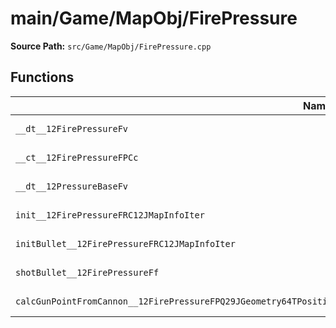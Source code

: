 # main/Game/MapObj/FirePressure

**Source Path:** `src/Game/MapObj/FirePressure.cpp`

## Functions

| Name | Address | Match % |
|------|---------|---------|
| `__dt__12FirePressureFv` | `0x801DA790` | :x: (95.7%) |
| `__ct__12FirePressureFPCc` | `0x801DA7E8` | :white_check_mark: (100.0%) |
| `__dt__12PressureBaseFv` | `0x801DA82C` | :x: (95.7%) |
| `init__12FirePressureFRC12JMapInfoIter` | `0x801DA888` | :white_check_mark: (100.0%) |
| `initBullet__12FirePressureFRC12JMapInfoIter` | `0x801DA8CC` | :white_check_mark: (100.0%) |
| `shotBullet__12FirePressureFf` | `0x801DA8D4` | :white_check_mark: (100.0%) |
| `calcGunPointFromCannon__12FirePressureFPQ29JGeometry64TPosition3<Q29JGeometry38TMatrix34<Q29JGeometry13SMatrix34C<f>>>` | `0x801DA960` | :x: (13.2%) |